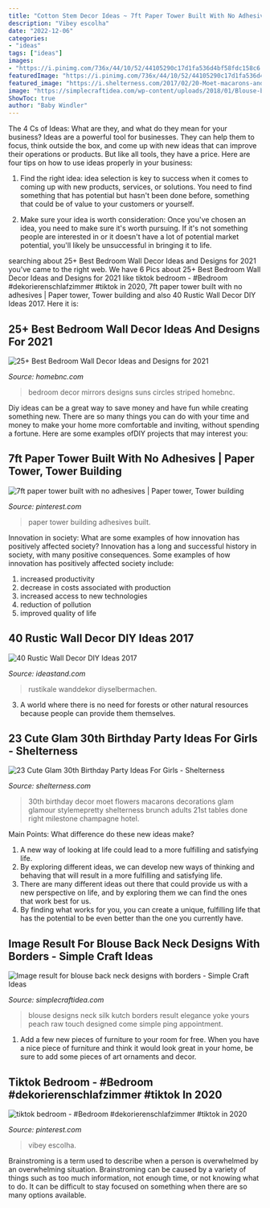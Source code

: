 ```yaml
---
title: "Cotton Stem Decor Ideas ~ 7ft Paper Tower Built With No Adhesives"
description: "Vibey escolha"
date: "2022-12-06"
categories:
- "ideas"
tags: ["ideas"]
images:
- "https://i.pinimg.com/736x/44/10/52/44105290c17d1fa536d4bf58fdc158c6.jpg"
featuredImage: "https://i.pinimg.com/736x/44/10/52/44105290c17d1fa536d4bf58fdc158c6.jpg"
featured_image: "https://i.shelterness.com/2017/02/20-Moet-macarons-and-flowers-for-30th-birthday-party-decor.jpg"
image: "https://simplecraftidea.com/wp-content/uploads/2018/01/Blouse-back-neck-2.jpg"
ShowToc: true
author: "Baby Windler"
---
```



The 4 Cs of Ideas: What are they, and what do they mean for your business?
Ideas are a powerful tool for businesses. They can help them to focus, think outside the box, and come up with new ideas that can improve their operations or products. But like all tools, they have a price. Here are four tips on how to use ideas properly in your business:
1. Find the right idea: idea selection is key to success when it comes to coming up with new products, services, or solutions. You need to find something that has potential but hasn't been done before, something that could be of value to your customers or yourself.

2. Make sure your idea is worth consideration: Once you've chosen an idea, you need to make sure it's worth pursuing. If it's not something people are interested in or it doesn't have a lot of potential market potential, you'll likely be unsuccessful in bringing it to life.

	

		
searching about 25+ Best Bedroom Wall Decor Ideas and Designs for 2021 you've came to the right web. We have 6 Pics about 25+ Best Bedroom Wall Decor Ideas and Designs for 2021 like tiktok bedroom - #Bedroom #dekorierenschlafzimmer #tiktok in 2020, 7ft paper tower built with no adhesives | Paper tower, Tower building and also 40 Rustic Wall Decor DIY Ideas 2017. Here it is:
		
    
## 25+ Best Bedroom Wall Decor Ideas And Designs For 2021

<img loading=lazy src="https://homebnc.com/homeimg/2018/04/28-bedroom-wall-decor-ideas-homebnc.jpeg" onerror="this.onerror=null;this.src='https://tse2.mm.bing.net/th?id=OIP.X760mrEblH4kWgXfL0Va5gHaJ3&amp;pid=15.1';" alt="25+ Best Bedroom Wall Decor Ideas and Designs for 2021">

_Source: homebnc.com_

>bedroom decor mirrors designs suns circles striped homebnc. 

	

Diy ideas can be a great way to save money and have fun while creating something new. There are so many things you can do with your time and money to make your home more comfortable and inviting, without spending a fortune. Here are some examples ofDIY projects that may interest you: 

    
## 7ft Paper Tower Built With No Adhesives | Paper Tower, Tower Building

<img loading=lazy src="https://i.pinimg.com/736x/06/15/50/061550a0a4cbc28bdcc2044fdc5ab409.jpg" onerror="this.onerror=null;this.src='https://tse1.mm.bing.net/th?id=OIP.ne6c9Rnh9SkR7JGvATYG3QHaJ3&amp;pid=15.1';" alt="7ft paper tower built with no adhesives | Paper tower, Tower building">

_Source: pinterest.com_

>paper tower building adhesives built. 

	

Innovation in society: What are some examples of how innovation has positively affected society?
Innovation has a long and successful history in society, with many positive consequences. Some examples of how innovation has positively affected society include: 
1. increased productivity 
2. decrease in costs associated with production 
3. increased access to new technologies 
4. reduction of pollution 
5. improved quality of life 

    
## 40 Rustic Wall Decor DIY Ideas 2017

<img loading=lazy src="https://ideastand.com/wp-content/uploads/2017/08/rustic-wall-decor/7-rustic-wall-decor-diy-ideas.jpg" onerror="this.onerror=null;this.src='https://tse1.mm.bing.net/th?id=OIP.PB95lncWOXKldgwMMfbGQgHaQu&amp;pid=15.1';" alt="40 Rustic Wall Decor DIY Ideas 2017">

_Source: ideastand.com_

>rustikale wanddekor diyselbermachen. 

	

3. A world where there is no need for forests or other natural resources because people can provide them themselves. 

    
## 23 Cute Glam 30th Birthday Party Ideas For Girls - Shelterness

<img loading=lazy src="https://i.shelterness.com/2017/02/20-Moet-macarons-and-flowers-for-30th-birthday-party-decor.jpg" onerror="this.onerror=null;this.src='https://tse3.mm.bing.net/th?id=OIP.6OuU0XQCU2lfAIESgaV98AHaLG&amp;pid=15.1';" alt="23 Cute Glam 30th Birthday Party Ideas For Girls - Shelterness">

_Source: shelterness.com_

>30th birthday decor moet flowers macarons decorations glam glamour stylemepretty shelterness brunch adults 21st tables done right milestone champagne hotel. 

	

Main Points: What difference do these new ideas make?
1. A new way of looking at life could lead to a more fulfilling and satisfying life.
2. By exploring different ideas, we can develop new ways of thinking and behaving that will result in a more fulfilling and satisfying life.
3. There are many different ideas out there that could provide us with a new perspective on life, and by exploring them we can find the ones that work best for us.
4. By finding what works for you, you can create a unique, fulfilling life that has the potential to be even better than the one you currently have.

    
## Image Result For Blouse Back Neck Designs With Borders - Simple Craft Ideas

<img loading=lazy src="https://simplecraftidea.com/wp-content/uploads/2018/01/Blouse-back-neck-2.jpg" onerror="this.onerror=null;this.src='https://tse2.mm.bing.net/th?id=OIP.d3Jblq_RiJzSh9M9H1aXdAHaJ4&amp;pid=15.1';" alt="Image result for blouse back neck designs with borders - Simple Craft Ideas">

_Source: simplecraftidea.com_

>blouse designs neck silk kutch borders result elegance yoke yours peach raw touch designed come simple ping appointment. 

	

1. Add a few new pieces of furniture to your room for free. When you have a nice piece of furniture and think it would look great in your home, be sure to add some pieces of art ornaments and decor.

    
## Tiktok Bedroom - #Bedroom #dekorierenschlafzimmer #tiktok In 2020

<img loading=lazy src="https://i.pinimg.com/736x/44/10/52/44105290c17d1fa536d4bf58fdc158c6.jpg" onerror="this.onerror=null;this.src='https://tse1.mm.bing.net/th?id=OIP.fpWOQ7_EXKuDDfrTp6k1VgHaNK&amp;pid=15.1';" alt="tiktok bedroom - #Bedroom #dekorierenschlafzimmer #tiktok in 2020">

_Source: pinterest.com_

>vibey escolha. 

	

Brainstroming is a term used to describe when a person is overwhelmed by an overwhelming situation. Brainstroming can be caused by a variety of things such as too much information, not enough time, or not knowing what to do. It can be difficult to stay focused on something when there are so many options available.

